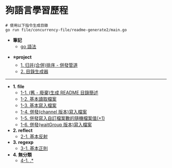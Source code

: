 # 狗語言學習歷程

```command
# 使用以下指令生成目錄
go run file/concurrency-file/readme-generate2/main.go
```

- **筆記**
  - [go 語法](https://hackmd.io/IrpAln1QQ4GsVW-_fW6nNA?view)

<!--TOC-->
- **⭐project**
  - [1. 归并(合併)排序 - 併發管道](basic/algorithm/README.md)
  - [2. 目錄生成器](basic/file/concurrency-file/readme-generate2/README.md)
---
- **1. file**
  - [1-1. (舊 - 廢棄)生成 README 目錄簡述](basic/file/readme-generate/main.go)
  - [1-2. 基本讀取檔案](basic/file/basic/read-file/main.go)
  - [1-3. 基本寫入檔案](basic/file/basic/write-file/main.go)
  - [1-4. 併發(channel 版本)寫入檔案](basic/file/concurrency-file/write/chan/main.go)
  - [1-5. 併發寫入自訂檔案數的隨機檔案值(+1)](basic/file/concurrency-file/write-and-read/main.go)
  - [1-6. 併發(waitGroup 版本)寫入檔案](basic/file/concurrency-file/write/wait-group/main.go)
- **2. reflect**
  - [2-1. 基本反射](basic/reflect/main.go)
- **3. regexp**
  - [3-1. 基本正則](basic/regexp/main.go)
- **4. 無分類**
  - [4-1. .*](basic/file/concurrency-file/readme-generate2/main.go)
<!--TOC-->
